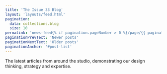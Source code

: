 ```yaml
---
title: 'The Issue 33 Blog'
layout: 'layouts/feed.html'
pagination:
  data: collections.blog
  size: 10
permalink: 'news-feed{% if pagination.pageNumber > 0 %}/page/{{ pagination.pageNumber }}{% endif %}/index.html'
paginationPrevText: 'Newer posts'
paginationNextText: 'Older posts'
paginationAnchor: '#post-list'
---
```


The latest articles from around the studio, demonstrating our design
thinking, strategy and expertise.